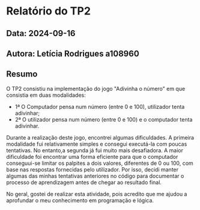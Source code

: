 # Relatório do TP2
## Data: 2024-09-16
## Autora: Letícia Rodrigues a108960

## Resumo

O TP2 consistiu na implementação do jogo "Adivinha o número" em que consistia em duas modalidades:
* 1ª O Computador pensa num número (entre 0 e 100), utilizador tenta adivinhar;
* 2ª O utilizador pensa num número (entre 0 e 100) e o computador tenta adivinhar.

Durante a realização deste jogo, encontrei algumas dificuldades. A primeira modalidade fui relativamente simples e consegui executá-la com poucas tentativas. No entanto,a segunda já fui muito mais desafiadora. A maior dificuldade foi encontrar uma forma eficiente para que o computador conseguui-se limitar os palpites a dois valores, diferentes de 0 ou 100, com base nas respostas fornecidas pelo utilizador. Por isso, decidi manter algumas das minhas tentativas anteriores no código para documentar o processo de aprendizagem antes de chegar ao resultado final.

No geral, gostei de realizar esta atividade, pois acredito que me ajudou a aprofundar o meu conhecimento em programação e lógica.